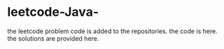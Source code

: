 # leetcode-Java-
the leetcode problem code is added to the repositories.
the code is here.
the solutions are provided here.



















